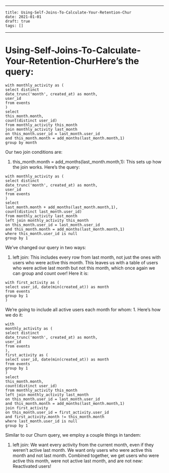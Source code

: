 
---
    title: Using-Self-Joins-To-Calculate-Your-Retention-Chur
    date: 2021-01-01    
    draft: true
    tags: []
---
# Using-Self-Joins-To-Calculate-Your-Retention-ChurHere’s the query:
```
with monthly_activity as (
select distinct
date_trunc('month', created_at) as month,
user_id
from events
)
select
this_month.month,
count(distinct user_id)
from monthly_activity this_month
join monthly_activity last_month
on this_month.user_id = last_month.user_id
and this_month.month = add_months(last_month.month,1)
group by month
```
Our two join conditions are:
1. this_month.month = add_months(last_month.month,1): This sets up how the join works.
Here’s the query:
```
with monthly_activity as (
select distinct
date_trunc('month', created_at) as month,
user_id
from events
)
select
last_month.month + add_months(last_month.month,1),
count(distinct last_month.user_id)
from monthly_activity last_month
left join monthly_activity this_month
on this_month.user_id = last_month.user_id
and this_month.month = add_months(last_month.month,1)
where this_month.user_id is null
group by 1
```
We’ve changed our query in two ways:
1. left join: This includes every row from last month, not just the ones with users who were active this month.
This leaves us with a table of users who were active last month but not this month, which once again we can group and count over!
Here it is:
```
with first_activity as (
select user_id, date(min(created_at)) as month
from events
group by 1
)
```
We’re going to include all active users each month for whom:
1.
Here’s how we do it:
```
with
monthly_activity as (
select distinct
date_trunc('month', created_at) as month,
user_id
from events
),
first_activity as (
select user_id, date(min(created_at)) as month
from events
group by 1
)
select
this_month.month,
count(distinct user_id)
from monthly_activity this_month
left join monthly_activity last_month
on this_month.user_id = last_month.user_id
and this_month.month = add_months(last_month.month,1)
join first_activity
on this_month.user_id = first_activity.user_id
and first_activity.month != this_month.month
where last_month.user_id is null
group by 1
```
Similar to our Churn query, we employ a couple things in tandem:
1. left join: We want every activity from the current month, even if they weren’t active last month.
We want only users who were active this month and not last month.
Combined together, we get users who were active this month, were not active last month, and are not new: Reactivated users!
